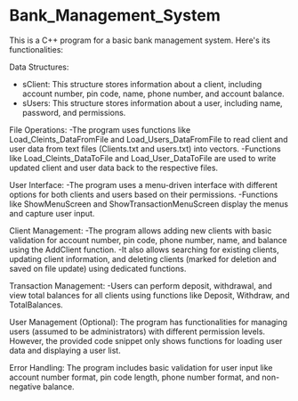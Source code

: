 # Bank_Management_System
This is a C++ program for a basic bank management system. Here's its functionalities:

Data Structures:
- sClient: This structure stores information about a client, including account number, pin code, name, phone number, and account balance.
- sUsers: This structure stores information about a user, including name, password, and permissions.


File Operations:
-The program uses functions like Load_Cleints_DataFromFile and Load_Users_DataFromFile to read client and user data from text files (Clients.txt and users.txt) into vectors.
-Functions like Load_Cleints_DataToFile and Load_User_DataToFile are used to write updated client and user data back to the respective files.


User Interface:
-The program uses a menu-driven interface with different options for both clients and users based on their permissions.
-Functions like ShowMenuScreen and ShowTransactionMenuScreen display the menus and capture user input.


Client Management:
-The program allows adding new clients with basic validation for account number, pin code, phone number, name, and balance using the AddClient function.
-It also allows searching for existing clients, updating client information, and deleting clients (marked for deletion and saved on file update) using dedicated functions.


Transaction Management:
-Users can perform deposit, withdrawal, and view total balances for all clients using functions like Deposit, Withdraw, and TotalBalances.


User Management (Optional):
The program has functionalities for managing users (assumed to be administrators) with different permission levels. However, the provided code snippet only shows functions for loading user data and displaying a user list.


Error Handling:
The program includes basic validation for user input like account number format, pin code length, phone number format, and non-negative balance.
